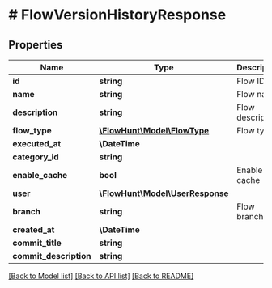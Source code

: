 # # FlowVersionHistoryResponse

## Properties

Name | Type | Description | Notes
------------ | ------------- | ------------- | -------------
**id** | **string** | Flow ID |
**name** | **string** | Flow name |
**description** | **string** | Flow description |
**flow_type** | [**\FlowHunt\Model\FlowType**](FlowType.md) | Flow type |
**executed_at** | **\DateTime** |  | [optional]
**category_id** | **string** |  | [optional]
**enable_cache** | **bool** | Enable cache |
**user** | [**\FlowHunt\Model\UserResponse**](UserResponse.md) |  | [optional]
**branch** | **string** | Flow branch |
**created_at** | **\DateTime** |  | [optional]
**commit_title** | **string** |  | [optional]
**commit_description** | **string** |  | [optional]

[[Back to Model list]](../../README.md#models) [[Back to API list]](../../README.md#endpoints) [[Back to README]](../../README.md)
